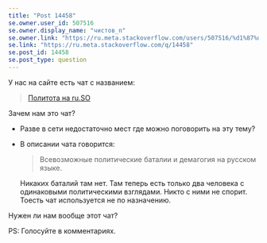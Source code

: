 ```yaml
---
title: "Post 14458"
se.owner.user_id: 507516
se.owner.display_name: "чистов_n"
se.owner.link: "https://ru.meta.stackoverflow.com/users/507516/%d1%87%d0%b8%d1%81%d1%82%d0%be%d0%b2-n"
se.link: "https://ru.meta.stackoverflow.com/q/14458"
se.post_id: 14458
se.post_type: question
---
```

<p>У нас на сайте есть чат с названием:</p>
<blockquote>
<p><a href="https://chat.stackexchange.com/rooms/47216/ru-so">Политота на ru.SO</a></p>
</blockquote>
<p>Зачем нам это чат?</p>
<ul>
<li><p>Разве в сети недостаточно мест где можно поговорить на эту тему?</p>
</li>
<li><p>В описании чата говорится:</p>
<blockquote>
<p>Всевозможные политические баталии и демагогия на русском языке.</p>
</blockquote>
<p>Никаких баталий там нет. Там теперь есть только два человека с одинаковыми политическими взглядами. Никто с ними не спорит. Тоесть чат используется не по назначению.</p>
</li>
</ul>
<p>Нужен ли нам вообще этот чат?</p>
<p>PS: Голосуйте в комментариях.</p>
